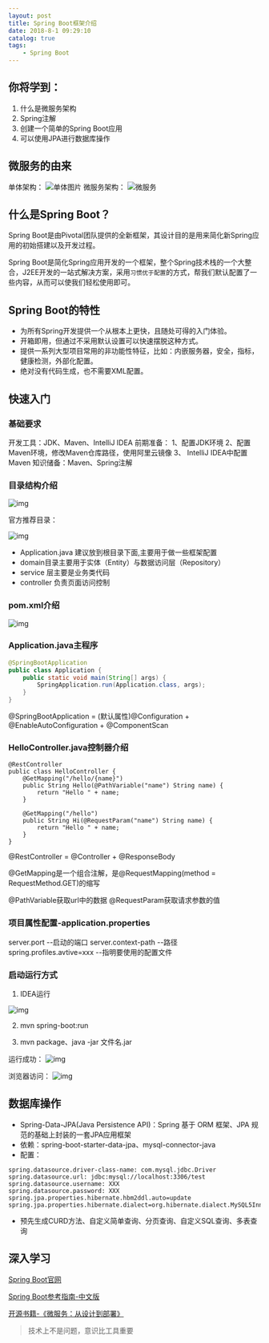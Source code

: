 ```yaml
---
layout: post
title: Spring Boot框架介绍
date: 2018-8-1 09:29:10
catalog: true
tags:
    - Spring Boot
---
```


## 你将学到：

1. 什么是微服务架构
2. Spring注解
3. 创建一个简单的Spring Boot应用
4. 可以使用JPA进行数据库操作

## 微服务的由来

单体架构：
![单体图片](../../../../img/in-post/post-spring-boot/post-art1.png)
微服务架构：
![微服务](../../../../img/in-post/post-spring-boot/post-art2.png)

## 什么是Spring Boot？

Spring Boot是由Pivotal团队提供的全新框架，其设计目的是用来简化新Spring应用的初始搭建以及开发过程。

Spring Boot是简化Spring应用开发的一个框架，整个Spring技术栈的一个大整合，J2EE开发的一站式解决方案，采用`习惯优于配置`的方式，帮我们默认配置了一些内容，从而可以使我们轻松使用即可。

## Spring Boot的特性

- 为所有Spring开发提供一个从根本上更快，且随处可得的入门体验。
- 开箱即用，但通过不采用默认设置可以快速摆脱这种方式。
- 提供一系列大型项目常用的非功能性特征，比如：内嵌服务器，安全，指标，健康检测，外部化配置。
- 绝对没有代码生成，也不需要XML配置。

## 快速入门

### 基础要求

开发工具：JDK、Maven、IntelliJ IDEA
前期准备：
1、配置JDK环境
2、配置Maven环境，修改Maven仓库路径，使用阿里云镜像
3、 IntelliJ IDEA中配置Maven
知识储备：Maven、Spring注解

### 目录结构介绍

![img](../../../../img/in-post/post-spring-boot/post01.png)

官方推荐目录：

![img](../../../../img/in-post/post-spring-boot/post02.png)

* Application.java 建议放到根目录下面,主要用于做一些框架配置
* domain目录主要用于实体（Entity）与数据访问层（Repository）
* service 层主要是业务类代码
* controller 负责页面访问控制

### pom.xml介绍

![img](../../../../img/in-post/post-spring-boot/post03.png)

### Application.java主程序

```java
@SpringBootApplication
public class Application {
    public static void main(String[] args) {
        SpringApplication.run(Application.class, args);
    }
}
```

@SpringBootApplication = (默认属性)@Configuration + @EnableAutoConfiguration + @ComponentScan

### HelloController.java控制器介绍

```
@RestController
public class HelloController {
    @GetMapping("/hello/{name}")
    public String Hello(@PathVariable("name") String name) {
        return "Hello " + name;
    }

    @GetMapping("/hello")
    public String Hi(@RequestParam("name") String name) {
        return "Hello " + name;
    }
}
```

@RestController = @Controller + @ResponseBody

@GetMapping是一个组合注解，是@RequestMapping(method = RequestMethod.GET)的缩写

@PathVariable获取url中的数据
@RequestParam获取请求参数的值

### 项目属性配置-application.properties

server.port  --启动的端口
server.context-path --路径
spring.profiles.avtive=xxx --指明要使用的配置文件

### 启动运行方式

1. IDEA运行

![img](../../../../img/in-post/post-spring-boot/post04.png)

2. mvn spring-boot:run

3. mvn package、java -jar 文件名.jar

运行成功：
![img](../../../../img/in-post/post-spring-boot/post05.png)

浏览器访问：
![img](../../../../img/in-post/post-spring-boot/post06.png)

## 数据库操作

- Spring-Data-JPA(Java Persistence API)：Spring 基于 ORM 框架、JPA 规范的基础上封装的一套JPA应用框架
- 依赖：spring-boot-starter-data-jpa、mysql-connector-java
- 配置：
```
spring.datasource.driver-class-name: com.mysql.jdbc.Driver
spring.datasource.url: jdbc:mysql://localhost:3306/test
spring.datasource.username: XXX
spring.datasource.password: XXX
spring.jpa.properties.hibernate.hbm2ddl.auto=update
spring.jpa.properties.hibernate.dialect=org.hibernate.dialect.MySQL5InnoDBDialect
 ```
- 预先生成CURD方法、自定义简单查询、分页查询、自定义SQL查询、多表查询

## 深入学习

[Spring Boot官网](https://spring.io/projects/spring-boot)

[Spring Boot参考指南-中文版](https://qbgbook.gitbooks.io/spring-boot-reference-guide-zh/content/)

[开源书籍-《微服务：从设计到部署》](https://github.com/DocsHome/microservices)

> 技术上不是问题，意识比工具重要